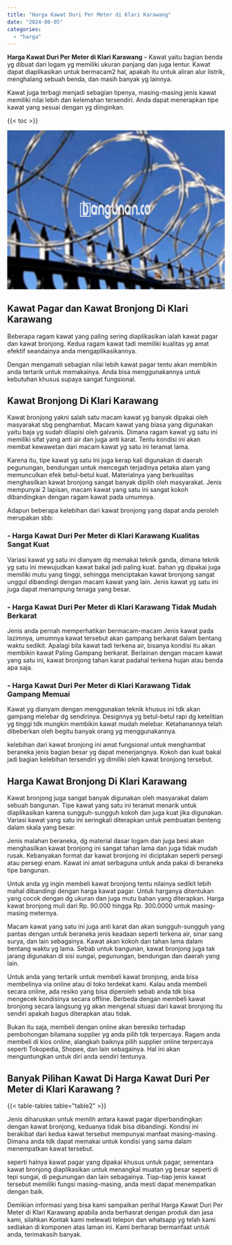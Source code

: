 ```yaml
---
title: "Harga Kawat Duri Per Meter di Klari Karawang"
date: "2024-08-05"
categories: 
  - "harga"
---
```


**Harga Kawat Duri Per Meter di Klari Karawang** – Kawat yaitu bagian benda yg dibuat dari logam yg memiliki ukuran panjang dan juga lentur. Kawat dapat diaplikasikan untuk bermacam2 hal, apakah itu untuk aliran alur listrik, menghalang sebuah benda, dan masih banyak yg lainnya.

Kawat juga terbagi menjadi sebagian tipenya, masing-masing jenis kawat memiliki nilai lebih dan kelemahan tersendiri. Anda dapat menerapkan tipe kawat yang sesuai dengan yg diinginkan.

{{< toc >}}

![Harga Kawat Duri Per Meter di Klari Karawang](/images/jual-kawat-murah48.png)

## Kawat Pagar dan Kawat Bronjong Di Klari Karawang

Beberapa ragam kawat yang paling sering diaplikasikan ialah kawat pagar dan kawat bronjong. Kedua ragam kawat tadi memiliki kualitas yg amat efektif seandainya anda mengaplikasikannya.

Dengan mengamati sebagian nilai lebih kawat pagar tentu akan membikin anda tertarik untuk memakainya. Anda bisa menggunakannya untuk kebutuhan khusus supaya sangat fungsional.

## Kawat Bronjong Di Klari Karawang

Kawat bronjong yakni salah satu macam kawat yg banyak dipakai oleh masyarakat sbg penghambat. Macam kawat yang biasa yang digunakan yaitu baja yg sudah dilapisi oleh galvanis. Dimana ragam kawat yg satu ini memiliki sifat yang anti air dan juga anti karat. Tentu kondisi ini akan membat kewawetan dari macam kawat yg satu ini teramat lama.

Karena itu, tipe kawat yg satu ini juga kerap kali digunakan di daerah pegunungan, bendungan untuk mencegah terjadinya petaka alam yang memunculkan efek betul-betul kuat. Materialnya yang berkualitas menghasilkan kawat bronjong sangat banyak dipilih oleh masyarakat. Jenis mempunyai 2 lapisan, macam kawat yang satu ini sangat kokoh dibandingkan dengan ragam kawat pada umumnya.

Adapun beberapa kelebihan dari kawat bronjong yang dapat anda peroleh merupakan sbb:

### \- Harga Kawat Duri Per Meter di Klari Karawang Kualitas Sangat Kuat

Variasi kawat yg satu ini dianyam dg memakai teknik ganda, dimana teknik yg satu ini mewujudkan kawat bakal jadi paling kuat. bahan yg dipakai juga memiliki mutu yang tinggi, sehingga menciptakan kawat bronjong sangat unggul dibandingi dengan macam kawat yang lain. Jenis kawat yg satu ini juga dapat menampung tenaga yang besar.

### \- Harga Kawat Duri Per Meter di Klari Karawang Tidak Mudah Berkarat

Jenis anda pernah memperhatikan bermacam-macam Jenis kawat pada lazimnya, umumnya kawat tersebut akan gampang berkarat dalam bentang waktu sedikit. Apalagi bila kawat tadi terkena air, bisanya kondisi itu akan membikin kawat Paling Gampang berkarat. Berlainan dengan macam kawat yang satu ini, kawat bronjong tahan karat padahal terkena hujan atau benda apa saja.

### \- Harga Kawat Duri Per Meter di Klari Karawang Tidak Gampang Memuai

Kawat yg dianyam dengan menggunakan teknik khusus ini tdk akan gampang melebar dg sendirinya. Designnya yg betul-betul rapi dg ketelitian yg tinggi tdk mungkin membikin kawat mudah melebar. Ketahanannya telah dibeberkan oleh begitu banyak orang yg menggunakannya.

kelebihan dari kawat bronjong ini amat fungsional untuk menghambat beraneka jenis bagian besar yg dapat menerjangnya. Kokoh dan kuat bakal jadi bagian kelebihan tersendiri yg dimiliki oleh kawat bronjong tersebut.

## Harga Kawat Bronjong Di Klari Karawang

Kawat bronjong juga sangat banyak digunakan oleh masyarakat dalam sebuah bangunan. Tipe kawat yang satu ini teramat menarik untuk diaplikasikan karena sungguh-sungguh kokoh dan juga kuat jika digunakan. Variasi kawat yang satu ini seringkali diterapkan untuk pembuatan benteng dalam skala yang besar.

Jenis malahan beraneka, dg material dasar logam dan juga besi akan menghasilkan kawat bronjong ini sangat tahan lama dan juga tidak mudah rusak. Kebanyakan format dar kawat bronjong ini diciptakan seperti persegi atau persegi enam. Kawat ini amat serbaguna untuk anda pakai di beraneka tipe bangunan.

Untuk anda yg ingin membeli kawat bronjong tentu nilainya sedikit lebih mahal dibandingi dengan harga kawat pagar. Untuk harganya ditentukan yang cocok dengan dg ukuran dan juga mutu bahan yang diterapkan. Harga kawat bronjong muli dari Rp. 90.000 hingga Rp. 300.0000 untuk masing-masing meternya.

Macam kawat yang satu ini juga anti karat dan akan sungguh-sungguh yang pantas dengan untuk beraneka jenis keadaan seperti terkena air, sinar sang surya, dan lain sebagainya. Kawat akan kokoh dan tahan lama dalam bentang waktu yg lama. Sebab untuk bangunan, kawat bronjong juga tak jarang digunakan di sisi sungai, pegunungan, bendungan dan daerah yang lain.

Untuk anda yang tertarik untuk membeli kawat bronjong, anda bisa membelinya via online atau di toko terdekat kami. Kalau anda membeli secara online, ada resiko yang bisa diperoleh sebab anda tdk bisa mengecek kondisinya secara offline. Berbeda dengan membeli kawat bronjong secara langsung yg akan mengenal situasi dari kawat bronjong itu sendiri apakah bagus diterapkan atau tidak.

Bukan itu saja, membeli dengan online akan beresiko terhadap pembohongan bilamana supplier yg anda pilih tdk terpercaya. Ragam anda membeli di kios online, alangkah baiknya pilih supplier online terpercaya seperti Tokopedia, Shopee, dan lain sebagainya. Hal ini akan menguntungkan untuk diri anda sendiri tentunya.

## Banyak Pilihan Kawat Di Harga Kawat Duri Per Meter di Klari Karawang ?

{{< table-tables table="table2" >}}

Jenis diharuskan untuk memlih antara kawat pagar diperbandingkan dengan kawat bronjong, keduanya tidak bisa dibandingi. Kondisi ini berakibat dari kedua kawat tersebut mempunyai manfaat masing-masing. Dimana anda tdk dapat memakai untuk kondisi yang sama dalam menempatkan kawat tersebut.

seperti halnya kawat pagar yang dipakai khusus untuk pagar, sementara kawat bronjong diaplikasikan untuk menangkal muatan yg besar seperti di tepi sungai, di pegunungan dan lain sebagainya. Tiap-tiap jenis kawat tersebut memiliki fungsi masing-masing, anda mesti dapat menempatkan dengan baik.

Demikian informasi yang bisa kami sampaikan perihal Harga Kawat Duri Per Meter di Klari Karawang apabila anda berhasrat dengan produk dan jasa kami, silahkan Kontak kami melewati telepon dan whatsapp yg telah kami sediakan di komponen atas laman ini. Kami berharap bermanfaat untuk anda, terimakasih banyak.
